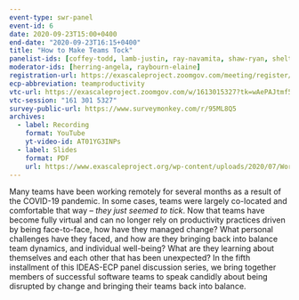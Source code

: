 ```yaml
---
event-type: swr-panel
event-id: 6
date: 2020-09-23T15:00+0400
end-date: "2020-09-23T16:15+0400"
title: "How to Make Teams Tock"
panelist-ids: [coffey-todd, lamb-justin, ray-navamita, shaw-ryan, shelton-tyler, shevitz-daniel, thorson-salome, velechovsky-jan]
moderator-ids: [herring-angela, raybourn-elaine]
registration-url: https://exascaleproject.zoomgov.com/meeting/register/vJIsdOmpqzgoHa33SfpQHh2HUPfvDpMYCGk
ecp-abbreviation: teamproductivity
vtc-url: https://exascaleproject.zoomgov.com/w/1613015327?tk=wAePAJtmf5luduRLIoVFhQ-8MI1AwKMs2ijgpNqx04c.DQIAAAAAYCSpHxZWaGo3NjhYbVRTNnJJZmY4eXlHQ1ZnAAAAAAAAAAAAAAAAAAAAAAAAAAAA&pwd=KzJxMTkxeEQwZEhaZEpNNzJpQ0FLUT09
vtc-session: "161 301 5327"
survey-public-url: https://www.surveymonkey.com/r/95ML8Q5
archives:
  - label: Recording
    format: YouTube
    yt-video-id: AT01YG3INPs
  - label: Slides
    format: PDF
    url: https://www.exascaleproject.org/wp-content/uploads/2020/07/WorkingRemotelyPanel-Teams_Tick.pdf
---
```

Many teams have been working remotely for several months as a result of the COVID-19 pandemic. In some cases, teams were largely co-located and comfortable that way – *they just seemed to tick*. Now that teams have become fully virtual and can no longer rely on productivity practices driven by being face-to-face, how have they managed change? What personal challenges have they faced, and how are they bringing back into balance team dynamics, and individual well-being? What are they learning about themselves and each other that has been unexpected? In the fifth installment of this IDEAS-ECP panel discussion series, we bring together members of successful software teams to speak candidly about being disrupted by change and bringing their teams back into balance.
